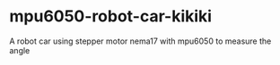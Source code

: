 # mpu6050-robot-car-kikiki
A robot car using stepper motor nema17 with mpu6050 to measure the angle
